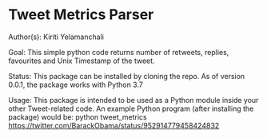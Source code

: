 # Tweet Metrics Parser
Author(s): Kiriti Yelamanchali


Goal:
This simple python code returns number of retweets, replies, favourites and Unix Timestamp of the tweet. 

Status:
This package can be installed by cloning the repo. As of version 0.0.1, the package works with Python 3.7

Usage:
This package is intended to be used as a Python module inside your other Tweet-related code. An example Python program (after installing the package) would be:
	python tweet_metrics https://twitter.com/BarackObama/status/952914779458424832

